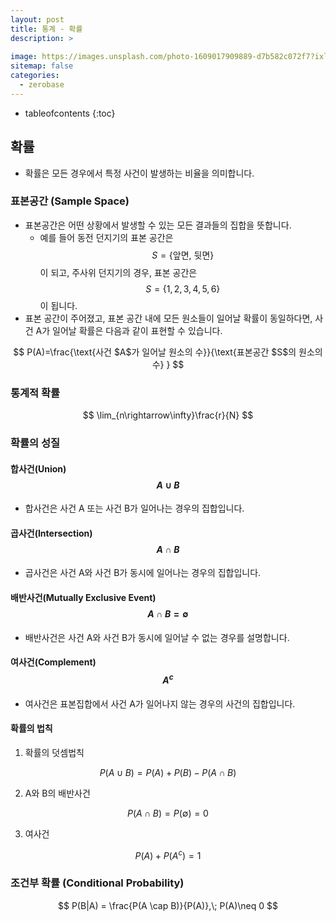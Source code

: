 ```yaml
---
layout: post
title: 통계 - 확률
description: >
    
image: https://images.unsplash.com/photo-1609017909889-d7b582c072f7?ixlib=rb-4.0.3&ixid=MnwxMjA3fDB8MHxwaG90by1wYWdlfHx8fGVufDB8fHx8&auto=format&fit=crop&w=1469&q=80
sitemap: false
categories:
  - zerobase
---
```


* tableofcontents
{:toc}


## 확률
- 확률은 모든 경우에서 특정 사건이 발생하는 비율을 의미합니다. 
### 표본공간 (Sample Space)
- 표본공간은 어떤 상황에서 발생할 수 있는 모든 결과들의 집합을 뜻합니다. 
	- 예를 들어 동전 던지기의 표본 공간은 $$S=\{\text{앞면, 뒷면}\}$$이 되고, 주사위 던지기의 경우, 표본 공간은 $$S=\{1, 2, 3, 4, 5, 6\}$$이 됩니다.
- 표본 공간이 주어졌고, 표본 공간 내에 모든 원소들이 일어날 확률이 동일하다면, 사건 A가 일어날 확률은 다음과 같이 표현할 수 있습니다.


$$
P(A)=\frac{\text{사건 $A$가 일어날 원소의 수}}{\text{표본공간 $S$의 원소의 수} }
$$

### 통계적 확률

$$
\lim_{n\rightarrow\infty}\frac{r}{N}
$$

### 확률의 성질
#### 합사건(Union) $$A\cup B$$
- 합사건은 사건 A 또는 사건 B가 일어나는 경우의 집합입니다.

#### 곱사건(Intersection) $$A\cap B$$
- 곱사건은 사건 A와 사건 B가 동시에 일어나는 경우의 집합입니다.

#### 배반사건(Mutually Exclusive Event) $$A\cap B=\emptyset$$
- 배반사건은 사건 A와 사건 B가 동시에 일어날 수 없는 경우를 설명합니다.

#### 여사건(Complement) $$A^c$$
- 여사건은 표본집합에서 사건 A가 일어나지 않는 경우의 사건의 집합입니다.

#### 확률의 법칙
1) 확률의 덧셈법칙

$$
P(A\cup B) = P(A)+P(B)-P(A\cap B)
$$

2) A와 B의 배반사건

$$
P(A\cap B) = P(\emptyset) = 0
$$

3) 여사건

$$
P(A)+P(A^c)=1
$$

### 조건부 확률 (Conditional Probability)

$$
P(B|A) = \frac{P(A \cap B)}{P(A)},\; P(A)\neq 0
$$


